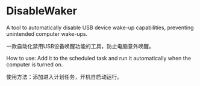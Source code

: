 # DisableWaker
A tool to automatically disable USB device wake-up capabilities, preventing unintended computer wake-ups. 

一款自动化禁用USB设备唤醒功能的工具，防止电脑意外唤醒。

How to use: Add it to the scheduled task and run it automatically when the computer is turned on.

使用方法：添加进入计划任务，开机自启动运行。
